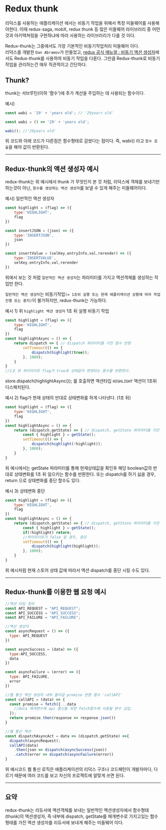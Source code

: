 # Redux thunk

리덕스를 사용하는 애플리케이션 에서는 비동기 작업을 위해서 특정 미들웨어를 사용해야한다. 이때 redux-saga, mobX, redux thunk 등 많은 미들웨어 라이브러리 중 어떤 것과 아키텍쳐링을 구현하냐에 따라 사용하는 라이브러리가 다를 것 이다.

Redux-thunk는 그중에서도 가장 기본적인 비동기작업처리 미들웨어 이다.\
리덕스를 개발한 `Dan Abramov`가 만들었고, [redux 공식 매뉴얼 : 비동기 액션 생성자](https://lunit.gitbook.io/redux-in-korean/advanced/asyncactions#undefined-4)에서도 Redux-thunk를 사용하여 비동기 작업을 다룬다. 그만큼 Redux-thunk로 비동기 작업을 관리하는건 매우 직관적이고 간단하다.

## Thunk?

thunk는 서브루틴(이하 '함수')에 추가 계산을 주입하는 데 사용되는 함수이다.

예시)
```js
const wabi = '29' + 'years old'; // '29years old'
```

```js
const wabi = () => '29' + 'years old';

wabi(); //'29years old'
```
위 코드와 아래 코드가 다른점은 함수형태로 감쌌다는 점이다.
즉, wabi() 라고 `함수 호출`을 해야 값이 반환된다.

---

## Redux-thunk의 액션 생성자 예시

redux-thunk는 위 예시에서 thunk 가 무엇인지 본 것 처럼, 리덕스에 객체를 보내기만 하는것이 아닌, `함수를 생성하는 액션 생성자`를 보낼 수 있게 해주는 미들웨어이다.

예시) 일반적인 액션 생성자
```js
const highlight = (flag) => ({
    type:'HIGHLIGHT',
    flag
})

const insertJSON = (json) => ({
    type:'INSERTJSON',
    json
})

const insertValue = (selKey,entryInfo,val,rerender) => ({
    type:'INSERTVALUE',
    selKey,entryInfo,val,rerender
})
```

위에서 보는 것 처럼 `일반적인 액션 생성자`는 파라미터를 가지고 액션객체를 생성하는 작업만 한다.

`일반적인 액션 생성자`는 비동기작업`(= 1초뒤 실행 또는 현재 애플리케이션 상황에 따라 작업 진행 또는 중지)`이 불가하지만, redux-thunk는 가능하다.

예시 1) 위 `highlight 액션 생성자` 1초 뒤 실행 비동기 작업
```js
const highlight = (flag) => ({
    type:'HIGHLIGHT',
    flag
})
const highlightAsync = () => {
    return dispatch => { // dispatch 파라미터를 가진 함수 반환
        setTimeout(() => {
            dispatch(highlight(true));
        }, 1000);
    }
}
//1초 뒤 하이라이트 flag가 true로 상태값이 변경되는 함수를 반환한다.
```

store.dispatch(highlightAsync()); 를 호출하면 액션타입 `HIGHLIGHT` 액션이 1초뒤 디스패치된다.

예시 2) flag가 현재 상태의 반대로 상태변화를 하게 나타낸다. (1초 뒤)
```js
const highlight = (flag) => ({
    type:'HIGHLIGHT',
    flag
})
const highlightAsync = () => {
    return (dispatch,getState) => { // dispatch, getState 파라미터를 가진 함수 반환
        const { highlight } = getState();
        setTimeout(() => {
            dispatch(highlight(!highlight));
        }, 1000);
    }
}
```

위 예시에서는 getState 파라미터를 통해 현재상태값을 확인후 해당 boolean값의 반대로 상태변화를 1초 뒤 일으키는 함수를 반환한다.
또는 dispatch를 하기 싫을 경우, return 으로 상태변화를 중단 할수도 있다.

예시 3) 상태변화 중단
```js
const highlight = (flag) => ({
    type:'HIGHLIGHT',
    flag
})
const highlightAsync = () => {
    return (dispatch,getState) => { // dispatch, getState 파라미터를 가진 함수 반환
        const { highlight } = getState();
        if(!highlight) return;
        //하이라이트가 false 일 경우, 중단
        setTimeout(() => {
            dispatch(highlight(highlight));
        }, 1000);
    }
}
```
위 예시처럼 현재 스토어 상태 값에 따라서 액션 dispatch를 중단 시킬 수도 있다.

---

## Redux-thunk를 이용한 웹 요청 예시
```js
//액션 타입 정의
const API_REQUEST = "API_REQUEST";
const API_SUCCESS = "API_SUCCESS";
const API_FAILURE = "API_FAILURE";

//액션 생성자
const asyncRequest = () => ({
  type: API_REQUEST
})

const asyncSuccess = (data) => ({
  type:API_SUCCESS,
  data
})

const asyncFailure = (error) => ({
  type: API_FAILURE,
  error
})

//웹 통신 액션 생성자 내부 들어갈 promise 반환 함수 'callAPI'
const callAPI = (data) => {
  const promise = fetch({...data
    //data 매개변수에 api 통신을 위한 fetch함수에 사용될 변수 삽입.
  });
  return promise.then(response => response.json())
}

//웹 통신 액션
const dispatchAsyncAct = data => (dispatch,getState) =>{
  dispatch(asyncRequest);
  callAPI(data)
    .then(json => dispatch(asyncSuccess(json))
    .catch(error => dispatch(asyncFailure(error))
}
```

위 예시코드 웹 통신 로직은 애플리케이션의 리덕스 구조나 코드패턴이 개발자마다, 다르기 때문에 여러 코드를 보고 자신의 프로젝트에 알맞게 쓰면 된다.

---

## 요약

redux-thunk는 리듀서에 액션객체를 보내는 일반적인 액션생성자에서 함수형태(thunk)의 액션생성자, 즉 내부에 dispatch, getState를 매개변수로 가지고있는 함수 형태를 가진 액션 생성자를 리듀서에 보내게 해주는 미들웨어 이다.